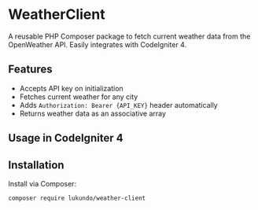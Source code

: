 # WeatherClient

A reusable PHP Composer package to fetch current weather data from the OpenWeather API. Easily integrates with CodeIgniter 4.

## Features

- Accepts API key on initialization
- Fetches current weather for any city
- Adds `Authorization: Bearer {API_KEY}` header automatically
- Returns weather data as an associative array
## Usage in CodeIgniter 4

##  Installation

Install via Composer:

```bash
composer require lukundo/weather-client